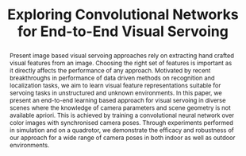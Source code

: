 ---
layout: project-page-new
title: "Exploring Convolutional Networks for End-to-End Visual Servoing"
authors:
  - name: Aseem Saxena*
    sup: 1
  - name: Harit Pandya*
    sup: 1
  - name: Gourav Kumar
    sup: 1
  - name: Ayush Gaud
    sup: 1
  - name: K. Madhava Krishna
    sup: 1
affiliations:
  - name: IIIT Hyderabad, India
    link: https://robotics.iiit.ac.in
    sup: 1
permalink: publications/2017/Saxena_Exploring-Convolutional-Networks
abstract: "Present image based visual servoing approaches rely on extracting hand crafted visual features from an image. Choosing the right set of features is important as it directly affects the performance of any approach. Motivated by recent breakthroughs in performance of data driven methods on recognition and localization tasks, we aim to learn visual feature representations suitable for servoing tasks in unstructured and unknown environments. In this paper, we present an end-to-end learning based approach for visual servoing in diverse scenes where the knowledge of camera parameters and scene geometry is not available apriori. This is achieved by training a convolutional neural network over color images with synchronised camera poses. Through experiments performed in simulation and on a quadrotor, we demonstrate the efficacy and robustness of our approach for a wide range of camera poses in both indoor as well as outdoor environments."
paper: https://robotics.iiit.ac.in/people/harit.pandya/servonets/Servonets.pdf
video: https://robotics.iiit.ac.in/people/harit.pandya/servonets/Servonets.mp4
# iframe: https://www.youtube.com/embed/jhjskX4FQwA

---